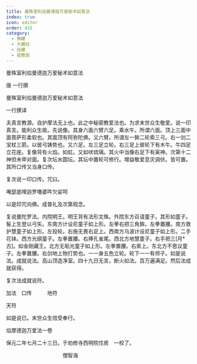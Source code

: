 ```yaml
---
title: 曼殊室利焰曼德迦万爱秘术如意法
index: true
icon: editor
order: 415
category:
  - 佛藏
  - 大藏经
  - 经藏
  - 密教部
---
```


  曼殊室利焰曼德迦万爱秘术如意法  

唐 一行撰  

曼殊室利焰曼德迦万爱秘术如意法  

一行撰译  

夫真言教源。自护摩法无上也。此之中秘密教爱法也。为求末世众生敬爱。说一印真言。能利众生故。先说像。其身六面六臂六足。乘水牛。所谓六面。顶上三面中面菩萨形柔软也。其面顶有阿弥陀佛。又六臂。所谓左一鉾二轮索三弓。右一剑二宝杖三箭。以彼弓铸势也。又六足。左三足立轮。右三足上彼轮下有木牛。牛四足立花座。复像背有火焰。如虹。又如吠琉璃。其火中当像右足下有寅神。次第十二神但未申对面。复次坛水圆坛。其坛中置轮可修行。增益敬爱息灾调伏。皆可置。其所口传又当身口传。  

复次说一印口传。咒曰。  

唵瑟底哩迦罗噜婆吽欠娑呵  

以是印咒向佛。成普礼及次第观念。  

复说曼陀罗法。内院明王。明王背有法形文殊。外院东方召请童子。其形如童子。髻上生登以弓矢。东南方计设尼童子如上形。左拳右把三角鉾。左拳置腰。南方救护慧童子如上形。左投轮。右施无畏右足上。西南方乌波计设尼童子如上形。二手花钵。西方光纲童子。左拳置腰。右捧孔雀尾。西北方地慧童子。右手把三[月*古]。如金刚藏王。北方无垢光童子如上形。左拳置腰。右索上。东北方不思议童子。左拳置腰。右剑地上物打势也。一一身五色立轮。轮下一一有师子。如是说法。成就说法。高山顶造净室。四十九日无言。断火如法。百万遍满足。然后法成就获得。  

复次法成就说符。  

加法　口传　　　地符  

天符  

如是说已。末世众生信受奉行。  

焰摩德迦万爱法一卷  

保元二年七月二十三日。于劝修寺西明院住房　一校了。  

　　　　　　　　　　　僧智海  
